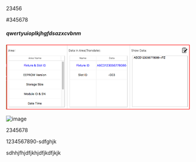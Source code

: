 
23456

#345678

##### qwertyuioplkjhgfdsazxcvbnm

![image](https://raw.githubusercontent.com/hellowangjingfei/pngImage/master/image/002.png)

![image](http://img5.imgtn.bdimg.com/it/u=1402367109,4157195964&fm=26&gp=0.jpg)

2345678

1234567890-sdfghjk

sdhhjfhjdfjkhjdfjkdfjkjk
